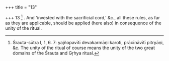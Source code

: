 +++
title = "13"

+++
13 [^7] . And 'invested with the sacrificial cord,' &c., all these rules, as far as they are applicable, should be applied (here also) in consequence of the unity of the ritual.


[^7]:  Śrauta-sūtra I, 1, 6. 7: yajñopavītī devakarmāṇi karoti, prācīnāvītī pitryāṇi, &c. The unity of the ritual of course means the unity of the two great domains of the Śrauta and Gṛhya ritual.
